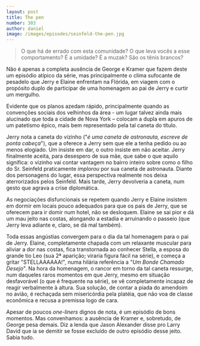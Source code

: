 ```yaml
---
layout: post
title: The pen
number: 303
author: daniel
image: /images/episodes/seinfeld-the-pen.jpg
---
```


> O que há de errado com esta comunidade? O que leva vocês a esse comportamento? É a umidade? É a muzak? São os tênis brancos?

Não é apenas a completa ausência de George e Kramer que fazem deste um episódio atípico da série, mas principalmente o clima sufocante de pesadelo que Jerry e Elaine enfrentam na Flórida, em viagem com o propósito duplo de participar de uma homenagem ao pai de Jerry e curtir um mergulho.

Evidente que os planos azedam rápido, principalmente quando as convenções sociais dos velhinhos da área - um lugar talvez ainda mais alucinado que toda a cidade de Nova York – colocam a dupla em apuros de um patetismo épico, mais bem representado pela tal caneta do título.

Jerry nota a caneta do vizinho ("*é uma caneta de astronauta, escreve de ponta cabeça*"), que a oferece a Jerry sem que ele a tenha pedido ou ao menos elogiado. Um insiste em dar, o outro insiste em não aceitar. Jerry finalmente aceita, para desespero de sua mãe, que sabe o que aquilo significa: o vizinho vai contar vantagem no bairro inteiro sobre como o filho do Sr. Seinfeld praticamente *implorou* por sua caneta de astronauta. Diante dos personagens do lugar, essa perspectiva realmente nos deixa aterrorizados pelos Seinfeld. Mais tarde, Jerry devolveria a caneta, num gesto que agrava a crise diplomática.

As negociações disfuncionais se repetem quando Jerry e Elaine insistem em dormir em locais pouco adequados para que os pais de Jerry, que se oferecem para ir domir num hotel, não se desloquem. Elaine se sai pior e dá um mau jeito nas costas, alongando a estadia e arruinando o passeio (que Jerry leva adiante e, claro, se dá mal também).

Toda essas angústias convergem para o dia da tal homenagem para o pai de Jerry. Elaine, completamente chapada com um relaxante muscular para aliviar a dor nas costas, fica transtornada ao conhecer Stella, a esposa do grande tio Leo (sua 2ª aparição; viraria figura fácil na série), e começa a gritar "STELLAAAAAA!", numa hilária referência a "*Um Bonde Chamado Desejo*". Na hora da homenagem, o rancor em torno da tal caneta ressurge, num daqueles raros momentos em que Jerry, mesmo em situação desfavorável (o que é frequente na série), se vê completamente incapaz de reagir verbalmente à altura. Sua solução, de contar a piada do amendoim no avião, é rechaçada sem misericórdia pela platéia, que não voa de classe econômica e recusa a premissa logo de cara.

Apesar de poucos *one-liners* dignos de nota, é um episódio de bons momentos. Mas convenhamos: a ausência de Kramer e, sobretudo, de George pesa demais. Diz a lenda que Jason Alexander disse pro Larry David que ia se demitir se fosse excluído de outro episódio desse jeito. Sabia tudo.